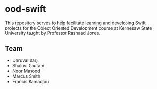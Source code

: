 # ood-swift
This repository serves to help facilitate learning and developing Swift projects for the Object Oriented Development course at Kennesaw State University taught by Professor Rashaad Jones.

## Team
* Dhruval Darji
* Shaluvi Gautam
* Noor Masood
* Marcus Smith
* Francis Kamadjou
